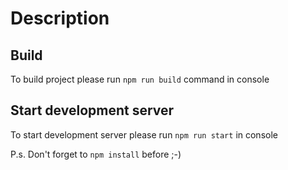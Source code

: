 # Description
## Build
To build project please run `npm run build` command in console
## Start development server
To start development server please run `npm run start` in console

P.s. Don't forget to `npm install` before ;-)